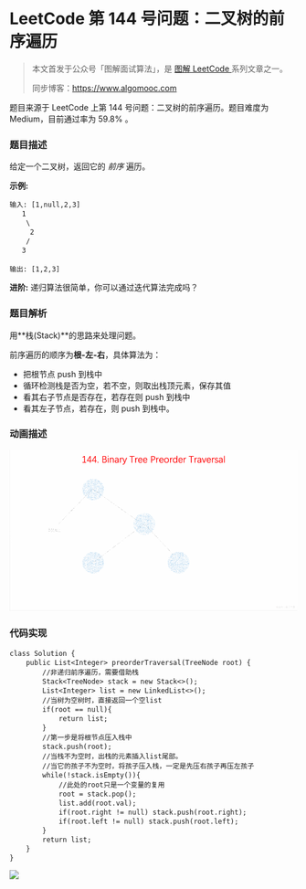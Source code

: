 # LeetCode 第 144 号问题：二叉树的前序遍历

> 本文首发于公众号「图解面试算法」，是 [图解 LeetCode ](<https://github.com/MisterBooo/LeetCodeAnimation>) 系列文章之一。
>
> 同步博客：https://www.algomooc.com

题目来源于 LeetCode 上第 144 号问题：二叉树的前序遍历。题目难度为 Medium，目前通过率为 59.8% 。

### 题目描述

给定一个二叉树，返回它的 *前序* 遍历。

 **示例:**

```
输入: [1,null,2,3]  
   1
    \
     2
    /
   3 

输出: [1,2,3]
```

**进阶:** 递归算法很简单，你可以通过迭代算法完成吗？

### 题目解析

用**栈(Stack)**的思路来处理问题。

前序遍历的顺序为**根-左-右**，具体算法为：

- 把根节点 push 到栈中
- 循环检测栈是否为空，若不空，则取出栈顶元素，保存其值
- 看其右子节点是否存在，若存在则 push 到栈中
- 看其左子节点，若存在，则 push 到栈中。



### 动画描述

![](../Animation/Animation.gif)

### 代码实现

```
class Solution {
    public List<Integer> preorderTraversal(TreeNode root) {
        //非递归前序遍历，需要借助栈
        Stack<TreeNode> stack = new Stack<>();
        List<Integer> list = new LinkedList<>();
        //当树为空树时，直接返回一个空list
        if(root == null){
            return list;
        }
        //第一步是将根节点压入栈中
        stack.push(root);
        //当栈不为空时，出栈的元素插入list尾部。
        //当它的孩子不为空时，将孩子压入栈，一定是先压右孩子再压左孩子
        while(!stack.isEmpty()){
            //此处的root只是一个变量的复用
            root = stack.pop();
            list.add(root.val);
            if(root.right != null) stack.push(root.right);
            if(root.left != null) stack.push(root.left);
        }
        return list;
    }
}
```



![](../../Pictures/qrcode.jpg)
